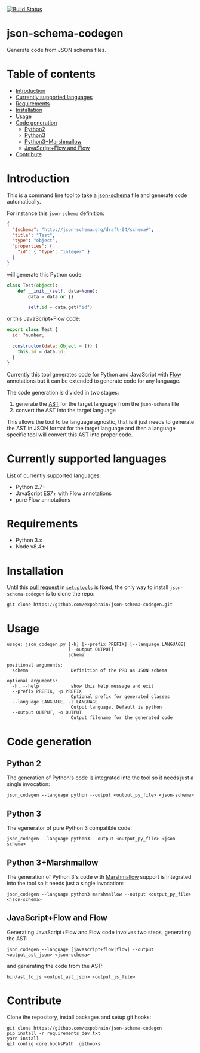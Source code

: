 [![Build Status](https://travis-ci.org/expobrain/json-schema-codegen.svg?branch=master)](https://travis-ci.org/expobrain/json-schema-codegen)

# json-schema-codegen

Generate code from JSON schema files.

# Table of contents

- [Introduction](#introduction)
- [Currently supported languages](#currently-supported-languages)
- [Requirements](#requirements)
- [Installation](#installation)
- [Usage](#usage)
- [Code generation](#code-generation)
  - [Python2](#python-2)
  - [Python3](#python-3)
  - [Python3+Marshmallow](#python-3marshmallow)
  - [JavaScript+Flow and Flow](#javascriptflow-and-flow)
- [Contribute](#contribute)

# Introduction

This is a command line tool to take a [json-schema](http://json-schema.org/) file and generate code automatically.

For instance this `json-schema` definition:

```json
{
  "$schema": "http://json-schema.org/draft-04/schema#",
  "title": "Test",
  "type": "object",
  "properties": {
    "id": { "type": "integer" }
  }
}
```

will generate this Python code:

```python
class Test(object):
    def __init__(self, data=None):
        data = data or {}

        self.id = data.get("id")
```

or this JavaScript+Flow code:

```javascript
export class Test {
  id: ?number;

  constructor(data: Object = {}) {
    this.id = data.id;
  }
}
```

Currently this tool generates code for Python and JavaScript with [Flow](https://flow.org/) annotations but it can be extended to generate code for any language.

The code generation is divided in two stages:

1.  generate the [AST](https://en.wikipedia.org/wiki/Abstract_syntax_tree) for the target language from the `json-schema` file
1.  convert the AST into the target language

This allows the tool to be language agnostic, that is it just needs to generate the AST in JSON format for the target language and then a language specific tool will convert this AST into proper code.

# Currently supported languages

List of currently supported languages:

- Python 2.7+
- JavaScript ES7+ with Flow annotations
- pure Flow annotations

# Requirements

- Python 3.x
- Node v8.4+

# Installation

Until this [pull request](https://github.com/pypa/setuptools/pull/1389) in [`setuptools`](https://pypi.org/project/setuptools/) is fixed, the only way to install `json-schema-codegen` is to clone the repo:

```shell
git clone https://github.com/expobrain/json-schema-codegen.git
```

# Usage

```shell
usage: json_codegen.py [-h] [--prefix PREFIX] [--language LANGUAGE]
                       [--output OUTPUT]
                       schema

positional arguments:
  schema                Definition of the PRD as JSON schema

optional arguments:
  -h, --help            show this help message and exit
  --prefix PREFIX, -p PREFIX
                        Optional prefix for generated classes
  --language LANGUAGE, -l LANGUAGE
                        Output language. Default is python
  --output OUTPUT, -o OUTPUT
                        Output filename for the generated code
```

# Code generation

## Python 2

The generation of Python's code is integrated into the tool so it needs just a single invocation:

```shell
json_codegen --language python --output <output_py_file> <json-schema>
```

## Python 3

The egenerator of pure Python 3 compatible code:

```shell
json_codegen --language python3 --output <output_py_file> <json-schema>
```

## Python 3+Marshmallow

The generation of Python 3's code with [Marshmallow](https://marshmallow.readthedocs.io/en/2.x-line/) support is integrated into the tool so it needs just a single invocation:

```shell
json_codegen --language python3+marshmallow --output <output_py_file> <json-schema>
```

## JavaScript+Flow and Flow

Generating JavaScript+Flow and Flow code involves two steps, generating the AST:

```shell
json_codegen --language [javascript+flow|flow] --output <output_ast_json> <json-schema>
```

and generating the code from the AST:

```shell
bin/ast_to_js <output_ast_json> <output_js_file>
```

# Contribute

Clone the repository, install packages and setup git hooks:

```shell
git clone https://github.com/expobrain/json-schema-codegen
pip install -r requirements_dev.txt
yarn install
git config core.hooksPath .githooks
```
